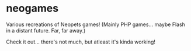 # neogames
Various recreations of Neopets games!
(Mainly PHP games... maybe Flash in a distant future. Far, far away.)

Check it out... there's not much, but atleast it's kinda working!
